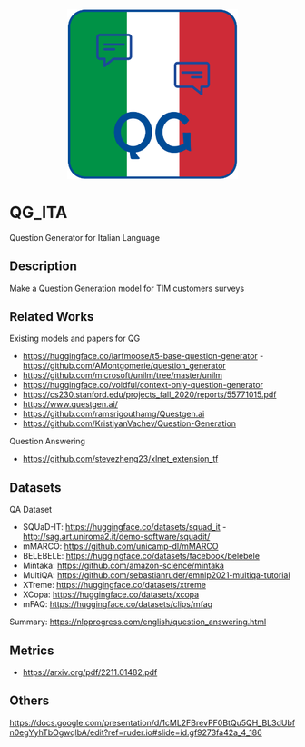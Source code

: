 <p align="center">
  <img heith=300 width=300 src="https://github.com/DavideNapolitano/QG_ITA/blob/main/images/QG.png">
</p>


# QG_ITA
Question Generator for Italian Language

## Description
Make a Question Generation model for TIM customers surveys

## Related Works
Existing models and papers for QG

- https://huggingface.co/iarfmoose/t5-base-question-generator - https://github.com/AMontgomerie/question_generator
- https://github.com/microsoft/unilm/tree/master/unilm
- https://huggingface.co/voidful/context-only-question-generator
- https://cs230.stanford.edu/projects_fall_2020/reports/55771015.pdf
- https://www.questgen.ai/
- https://github.com/ramsrigouthamg/Questgen.ai
- https://github.com/KristiyanVachev/Question-Generation

Question Answering

- https://github.com/stevezheng23/xlnet_extension_tf


## Datasets
QA Dataset
- SQUaD-IT: https://huggingface.co/datasets/squad_it - http://sag.art.uniroma2.it/demo-software/squadit/
- mMARCO: https://github.com/unicamp-dl/mMARCO
- BELEBELE: https://huggingface.co/datasets/facebook/belebele
- Mintaka: https://github.com/amazon-science/mintaka
- MultiQA: https://github.com/sebastianruder/emnlp2021-multiqa-tutorial
- XTreme: https://huggingface.co/datasets/xtreme
- XCopa: https://huggingface.co/datasets/xcopa
- mFAQ: https://huggingface.co/datasets/clips/mfaq

Summary: https://nlpprogress.com/english/question_answering.html

## Metrics
- https://arxiv.org/pdf/2211.01482.pdf

## Others
https://docs.google.com/presentation/d/1cML2FBrevPF0BtQu5QH_BL3dUbfn0egYyhTbOgwqlbA/edit?ref=ruder.io#slide=id.gf9273fa42a_4_186
